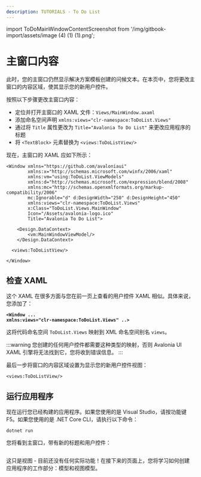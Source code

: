 ```yaml
---
description: TUTORIALS - To Do List
---
```


import ToDoMainWindowContentScreenshot from '/img/gitbook-import/assets/image (4) (1) (1).png';

# 主窗口内容

此时，您的主窗口仍然显示解决方案模板创建的问候文本。在本页中，您将更改主窗口的内容区域，使其显示您的新用户控件。

按照以下步骤更改主窗口内容：

- 定位并打开主窗口的 XAML 文件：`Views/MainWindow.axaml`
- 添加命名空间声明 `xmlns:views="clr-namespace:ToDoList.Views"`
- 通过将 `Title` 属性更改为 `Title="Avalonia To Do List"` 来更改应用程序的标题
- 将 `<TextBlock>` 元素替换为 `<views:ToDoListView/>`

现在，主窗口的 XAML 应如下所示：

```markup
<Window xmlns="https://github.com/avaloniaui"
        xmlns:x="http://schemas.microsoft.com/winfx/2006/xaml"
        xmlns:vm="using:ToDoList.ViewModels"
        xmlns:d="http://schemas.microsoft.com/expression/blend/2008"
        xmlns:mc="http://schemas.openxmlformats.org/markup-compatibility/2006"
        mc:Ignorable="d" d:DesignWidth="250" d:DesignHeight="450"
        xmlns:views="clr-namespace:ToDoList.Views"
        x:Class="ToDoList.Views.MainWindow"
        Icon="/Assets/avalonia-logo.ico"
        Title="Avalonia To Do List">

    <Design.DataContext>
        <vm:MainWindowViewModel/>
    </Design.DataContext>

  <views:ToDoListView/>

</Window>
```

## 检查 XAML

这个 XAML 在很多方面与您在前一页上查看的用户控件 XAML 相似。具体来说，您添加了：

<pre class="language-markup"><code class="lang-markup"><strong>&#x3C;Window ... 
</strong><strong>xmlns:views="clr-namespace:ToDoList.Views" ..></strong></code></pre>

这将代码命名空间 `ToDoList.Views` 映射到 XML 命名空间别名 `views`。

:::warning
您创建的任何用户控件都需要这种类型的映射，否则 Avalonia UI XAML 引擎将无法找到它，您将收到错误信息。
:::

最后一步将窗口的内容区域设置为显示您的新用户控件视图：

```markup
<views:ToDoListView/>
```

## 运行应用程序

现在运行您已经构建的应用程序。如果您使用的是 Visual Studio，请按功能键 F5。如果您使用的是 .NET Core CLI，请执行以下命令：

```
dotnet run
```

您将看到主窗口，带有新的标题和用户控件：

<img className="center" src={ToDoMainWindowContentScreenshot} alt="" />

这只是视图 - 目前还没有任何实际功能！在接下来的页面上，您将学习如何创建应用程序的工作部分：模型和视图模型。
